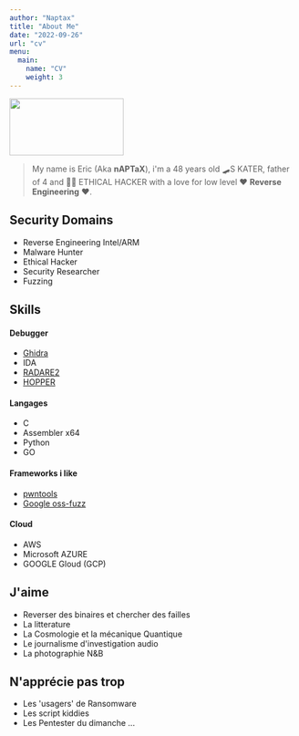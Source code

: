 ```yaml
---
author: "Naptax"
title: "About Me"
date: "2022-09-26"
url: "cv"
menu:
  main:
    name: "CV"
    weight: 3
---
```



<img src="/images/author_cropped.png" width="200" height="100"> 

> My name is Eric (Aka **nAPTaX**), i'm a 48 years old :skateboard:S KATER, father of 4 and :farmer: ETHICAL
> HACKER with a love for low level :heart: **Reverse Engineering** :heart:.


## Security Domains

- Reverse Engineering Intel/ARM
- Malware Hunter 
- Ethical Hacker
- Security Researcher
- Fuzzing


## Skills

#### Debugger
- [Ghidra](https://ghidra-sre.org/) 
- IDA 
- [RADARE2](https://rada.re/n/)
- [HOPPER](https://www.hopperapp.com/)

#### Langages
- C
- Assembler x64
- Python
- GO

#### Frameworks i like
- [pwntools](https://github.com/Gallopsled/pwntools#readme)
- [Google oss-fuzz](https://github.com/google/oss-fuzz)


#### Cloud
- AWS
- Microsoft AZURE
- GOOGLE Gloud (GCP)

## J'aime
- Reverser des binaires et chercher des failles
- La litterature 
- La Cosmologie et la mécanique Quantique
- Le journalisme d'investigation audio
- La photographie N&B

## N'apprécie pas trop
- Les 'usagers' de Ransomware
- Les script kiddies
- Les Pentester du dimanche ...
